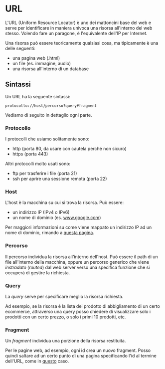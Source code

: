 # URL

L'URL (Uniform Resource Locator) è uno dei mattoncini base del web e serve per identificare in maniera univoca una risorsa all'interno del web stesso. Volendo fare un paragone, è l'equivalente dell'IP per Internet.

Una risorsa può essere teoricamente qualsiasi cosa, ma tipicamente è una delle seguenti:
- una pagina web (.html)
- un file (es. immagine, audio)
- una risorsa all'interno di un database

## Sintassi
Un URL ha la seguente sintassi:

`protocollo://host/percorso?query#fragment`

Vediamo di seguito in dettaglio ogni parte.

### Protocollo
I protocolli che usiamo solitamente sono:
- http (porta 80, da usare con cautela perché non sicuro)
- https (porta 443)

Altri protocolli molto usati sono:
- ftp per trasferire i file (porta 21)
- ssh per aprire una sessione remota (porta 22)

### Host
L'host è la macchina su cui si trova la risorsa. Può essere:
- un indirizzo IP (IPv4 o IPv6)
- un nome di dominio (es. www.google.com)

Per maggiori informazioni su come viene mappato un indirizzo IP ad un nome di dominio, rimando a [questa pagina](https://wbigger.github.io/book-tpsi-5y/04-deploy/04-domains.html).

### Percorso
Il percorso individua la risorsa all'interno dell'host. Può essere il path di un file all'interno della macchina, oppure un percorso generico che viene _instradato_ (_routed_) dal web server verso una specifica funzione che si occuperà di gestire la richiesta.

### Query
La _query_ serve per specificare meglio la risorsa richiesta.

Ad esempio, se la risorsa è la lista dei prodotto di abbigliamento di un certo ecommerce, attraverso una query posso chiedere di visualizzare solo i prodotti con un certo prezzo, o solo i primi 10 prodotti, etc.

### Fragment
Un _fragment_ individua una porzione della risorsa restituita.

Per le pagine web, ad esempio, ogni id crea un nuovo fragment. Posso quindi saltare ad un certo punto di una pagina specificando l'id al termine dell'URL, come in [questo](./02-url.html#sintassi) caso.
